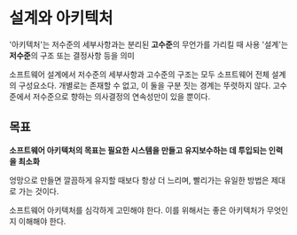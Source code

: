 # 설계와 아키텍처

'아키텍처'는 저수준의 세부사항과는 분리된 **고수준**의 무언가를 가리킬 때 사용
'설계'는 **저수준**의 구조 또는 결정사항 등을 의미

소프트웨어 설계에서 저수준의 세부사항과 고수준의 구조는 모두 소프트웨어 전체 설계의 구성요소다.
개별로는 존재할 수 없고, 이 둘을 구분 짓는 경계는 뚜렷하지 않다.
고수준에서 저수준으로 향하는 의사결정의 연속성만이 있을 뿐이다. 

## 목표
**소프트웨어 아키텍처의 목표는 필요한 시스템을 만들고 유지보수하는 데 투입되는 인력을 최소화**

엉망으로 만들면 깔끔하게 유지할 때보다 항상 더 느리며, 빨리가는 유일한 방법은 제대로 가는 것이다.

소프트웨어 아키텍처를 심각하게 고민해야 한다.
이를 위해서는 좋은 아키텍처가 무엇인지 이해해야 한다. 
